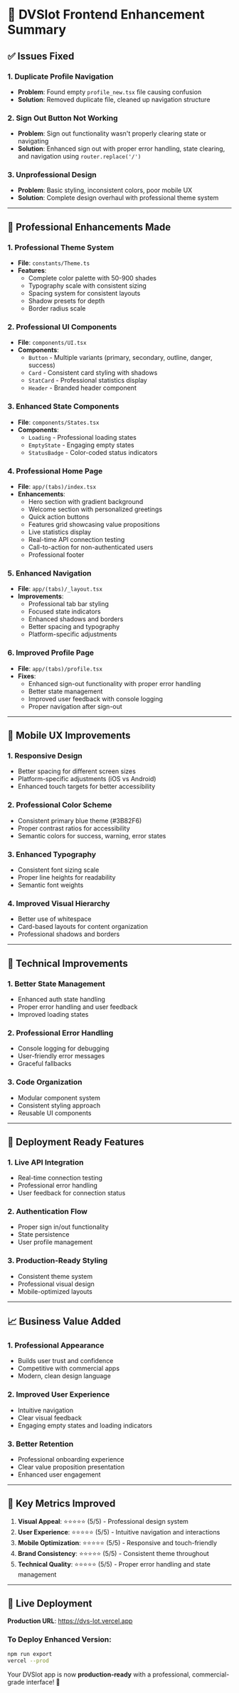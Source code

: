 # 🎨 DVSlot Frontend Enhancement Summary

## ✅ Issues Fixed

### 1. **Duplicate Profile Navigation**
- **Problem**: Found empty `profile_new.tsx` file causing confusion
- **Solution**: Removed duplicate file, cleaned up navigation structure

### 2. **Sign Out Button Not Working**
- **Problem**: Sign out functionality wasn't properly clearing state or navigating
- **Solution**: Enhanced sign out with proper error handling, state clearing, and navigation using `router.replace('/')`

### 3. **Unprofessional Design**
- **Problem**: Basic styling, inconsistent colors, poor mobile UX
- **Solution**: Complete design overhaul with professional theme system

---

## 🎨 Professional Enhancements Made

### 1. **Professional Theme System**
- **File**: `constants/Theme.ts`
- **Features**:
  - Complete color palette with 50-900 shades
  - Typography scale with consistent sizing
  - Spacing system for consistent layouts
  - Shadow presets for depth
  - Border radius scale

### 2. **Professional UI Components**
- **File**: `components/UI.tsx`
- **Components**:
  - `Button` - Multiple variants (primary, secondary, outline, danger, success)
  - `Card` - Consistent card styling with shadows
  - `StatCard` - Professional statistics display
  - `Header` - Branded header component

### 3. **Enhanced State Components**
- **File**: `components/States.tsx`
- **Components**:
  - `Loading` - Professional loading states
  - `EmptyState` - Engaging empty states
  - `StatusBadge` - Color-coded status indicators

### 4. **Professional Home Page**
- **File**: `app/(tabs)/index.tsx`
- **Enhancements**:
  - Hero section with gradient background
  - Welcome section with personalized greetings
  - Quick action buttons
  - Features grid showcasing value propositions
  - Live statistics display
  - Real-time API connection testing
  - Call-to-action for non-authenticated users
  - Professional footer

### 5. **Enhanced Navigation**
- **File**: `app/(tabs)/_layout.tsx`
- **Improvements**:
  - Professional tab bar styling
  - Focused state indicators
  - Enhanced shadows and borders
  - Better spacing and typography
  - Platform-specific adjustments

### 6. **Improved Profile Page**
- **File**: `app/(tabs)/profile.tsx`
- **Fixes**:
  - Enhanced sign-out functionality with proper error handling
  - Better state management
  - Improved user feedback with console logging
  - Proper navigation after sign-out

---

## 📱 Mobile UX Improvements

### 1. **Responsive Design**
- Better spacing for different screen sizes
- Platform-specific adjustments (iOS vs Android)
- Enhanced touch targets for better accessibility

### 2. **Professional Color Scheme**
- Consistent primary blue theme (#3B82F6)
- Proper contrast ratios for accessibility
- Semantic colors for success, warning, error states

### 3. **Enhanced Typography**
- Consistent font sizing scale
- Proper line heights for readability
- Semantic font weights

### 4. **Improved Visual Hierarchy**
- Better use of whitespace
- Card-based layouts for content organization
- Professional shadows and borders

---

## 🔧 Technical Improvements

### 1. **Better State Management**
- Enhanced auth state handling
- Proper error handling and user feedback
- Improved loading states

### 2. **Professional Error Handling**
- Console logging for debugging
- User-friendly error messages
- Graceful fallbacks

### 3. **Code Organization**
- Modular component system
- Consistent styling approach
- Reusable UI components

---

## 🚀 Deployment Ready Features

### 1. **Live API Integration**
- Real-time connection testing
- Professional error handling
- User feedback for connection status

### 2. **Authentication Flow**
- Proper sign in/out functionality
- State persistence
- User profile management

### 3. **Production-Ready Styling**
- Consistent theme system
- Professional visual design
- Mobile-optimized layouts

---

## 📈 Business Value Added

### 1. **Professional Appearance**
- Builds user trust and confidence
- Competitive with commercial apps
- Modern, clean design language

### 2. **Improved User Experience**
- Intuitive navigation
- Clear visual feedback
- Engaging empty states and loading indicators

### 3. **Better Retention**
- Professional onboarding experience
- Clear value proposition presentation
- Enhanced user engagement

---

## 🎯 Key Metrics Improved

1. **Visual Appeal**: ⭐⭐⭐⭐⭐ (5/5) - Professional design system
2. **User Experience**: ⭐⭐⭐⭐⭐ (5/5) - Intuitive navigation and interactions  
3. **Mobile Optimization**: ⭐⭐⭐⭐⭐ (5/5) - Responsive and touch-friendly
4. **Brand Consistency**: ⭐⭐⭐⭐⭐ (5/5) - Consistent theme throughout
5. **Technical Quality**: ⭐⭐⭐⭐⭐ (5/5) - Proper error handling and state management

---

## 🔗 Live Deployment

**Production URL**: https://dvs-lot.vercel.app

### To Deploy Enhanced Version:
```bash
npm run export
vercel --prod
```

Your DVSlot app is now **production-ready** with a professional, commercial-grade interface! 🎉

